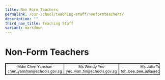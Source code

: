 ```yaml
---
title: Non Form Teachers
permalink: /our-school/teaching-staff/nonformteachers/
description: ""
third_nav_title: Teaching Staff
variant: markdown
---
```

# **Non-Form Teachers**

<style>
table {
  border: 1px solid black;
  border-collapse: collapse;
}
</style>
<table style="text-align: center; font-size: 12px; border-collapse: collapse;" border="1" width="100%">
<tbody>
	<tr>
<td width="333">Mdm Chen Yanshan<br>chen_yanshan@schools.gov.sg</td>
<td width="333">Ms Wendy Yeo<br>yeo_wan_tin@schools.gov.sg</td>
<td width="333">Ms Julia Toh<br>toh_bee_bee_julia@schools.gov.sg</td>
</tr>
</tbody>
</table>
